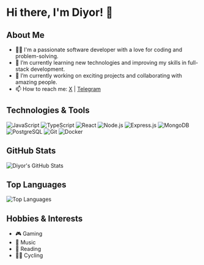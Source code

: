 # Hi there, I'm Diyor! 👋

## About Me
- 👨‍💻 I'm a passionate software developer with a love for coding and problem-solving.
- 🌱 I’m currently learning new technologies and improving my skills in full-stack development.
- 💼 I’m currently working on exciting projects and collaborating with amazing people.
- 📫 How to reach me: [X](x.com/__diyor) | [Telegram](abdurakhmanov.t.me)

## Technologies & Tools
![JavaScript](https://img.shields.io/badge/JavaScript-F7DF1E?style=for-the-badge&logo=javascript&logoColor=black)
![TypeScript](https://img.shields.io/badge/TypeScript-007ACC?style=for-the-badge&logo=typescript&logoColor=white)
![React](https://img.shields.io/badge/React-61DAFB?style=for-the-badge&logo=react&logoColor=black)
![Node.js](https://img.shields.io/badge/Node.js-339933?style=for-the-badge&logo=nodedotjs&logoColor=white)
![Express.js](https://img.shields.io/badge/Express.js-000000?style=for-the-badge&logo=express&logoColor=white)
![MongoDB](https://img.shields.io/badge/MongoDB-47A248?style=for-the-badge&logo=mongodb&logoColor=white)
![PostgreSQL](https://img.shields.io/badge/PostgreSQL-336791?style=for-the-badge&logo=postgresql&logoColor=white)
![Git](https://img.shields.io/badge/Git-F05032?style=for-the-badge&logo=git&logoColor=white)
![Docker](https://img.shields.io/badge/Docker-2496ED?style=for-the-badge&logo=docker&logoColor=white)

## GitHub Stats
![Diyor's GitHub Stats](https://github-readme-stats.vercel.app/api?username=diyor1602&show_icons=true&theme=radical)

## Top Languages
![Top Languages](https://github-readme-stats.vercel.app/api/top-langs/?username=diyor1602&layout=compact&theme=radical)

## Hobbies & Interests
- 🎮 Gaming
- 🎵 Music
- 📖 Reading
- 🚴‍♂️ Cycling

